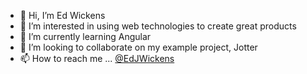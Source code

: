 - 👋 Hi, I’m Ed Wickens
- 👀 I’m interested in using web technologies to create great products
- 🌱 I’m currently learning Angular
- 💞️ I’m looking to collaborate on my example project, Jotter
- 📫 How to reach me ... [@EdJWickens](https://twitter.com/EdJWickens) 

<!---
edwickens/edwickens is a ✨ special ✨ repository because its `README.md` (this file) appears on your GitHub profile.
You can click the Preview link to take a look at your changes.
--->
